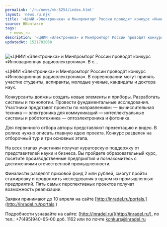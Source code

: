 ```yaml
---
permalink: '/ru/news/vk-5254/index.html'
layout: 'news.ru.njk'
title: '«ЦНИИ «Электроника» и Минпромторг России проводят конкурс «Инновационная радиоэлектроника». В с…'
source: ВКонтакте
tags:
  - news_ru
description: '«ЦНИИ «Электроника» и Минпромторг России проводят конкурс «Инновационная радиоэлектроника». В с…'
updatedAt: 1521702060
---
```

![«ЦНИИ «Электроника» и Минпромторг России проводят конкурс «Инновационная радиоэлектроника». В с…](https://sun9-53.userapi.com/impf/c845321/v845321910/aa54/J12rEEW2AAc.jpg?size=1280x853&quality=96&sign=fb6a85c90ee21fbceb9504203e8604b9&c_uniq_tag=Rf9WX3i7AmZFpOCuKJvI6FJty--8WIOyENYxyN806RA&type=album)

«ЦНИИ «Электроника» и Минпромторг России проводят конкурс «Инновационная радиоэлектроника». В соревновании могут принять участие студенты, аспиранты, молодые ученые, кандидаты и доктора наук.

Конкурсанты должны создать новые элементы и приборы. Разработать системы и технологии. Провести фундаментальные исследования. Участники представят проекты по направлениям:
— вычислительная техника
— электроника для коммуникаций
— интеллектуальные системы и робототехника
— оптоэлектроника и фотоника.

Для первичного отбора авторы представляют презентацию и видео. В ролике нужно описать главную идею проекта. Конкурс разделен на отборочный тур и три основных этапа.

На всех этапах участники получат кураторскую поддержку от представителей науки и бизнеса. Вы пройдете образовательный курс, посетите производственные предприятия и познакомитесь с достижениями отечественной промышленности.

Финалисты разделят призовой фонд 2 млн рублей, смогут пройти стажировку и продолжить исследования в одном из промышленных предприятий. Пять самых перспективных проектов получат возможность реализации.

Заявки принимают до 10 апреля на сайте [http://inradel.ru/portals.](http://inradel.ru/portals.)

Подробности узнавайте на сайте: [http://inradel.ru/](http://inradel.ru/), по тел.: +7(495)940-65-00 доб. 1162 или по почте konkurs@inradel.ru
